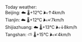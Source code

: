 Today weather:  
Beijing: ☁️   🌡️+12°C 🌬️↑4km/h  
Tianjin: ☁️   🌡️+12°C 🌬️↙7km/h  
Shijiazhuang: ☁️   🌡️+13°C 🌬️↓8km/h  
Tangshan: ⛅️  🌡️+15°C 🌬️↙4km/h  
